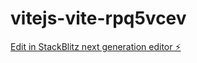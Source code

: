 # vitejs-vite-rpq5vcev

[Edit in StackBlitz next generation editor ⚡️](https://stackblitz.com/~/github.com/angry-boss/vitejs-vite-rpq5vcev)